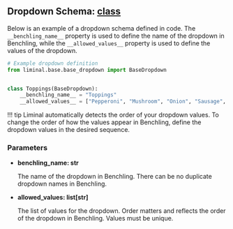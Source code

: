 ## Dropdown Schema: [class](https://github.com/dynotx/liminal-orm/blob/main/liminal/base/base_dropdown.py)

Below is an example of a dropdown schema defined in code. The `__benchling_name__` property is used to define the name of the dropdown in Benchling, while the `__allowed_values__` property is used to define the values of the dropdown.

```python
# Example dropdown definition
from liminal.base.base_dropdown import BaseDropdown


class Toppings(BaseDropdown):
    __benchling_name__ = "Toppings"
    __allowed_values__ = ["Pepperoni", "Mushroom", "Onion", "Sausage", "Bacon"]
```

!!! tip
    Liminal automatically detects the order of your dropdown values. To change the order of how the values appear in Benchling, define the dropdown values in the desired sequence.

### Parameters

- **benchling_name: str**

    The name of the dropdown in Benchling. There can be no duplicate dropdown names in Benchling.

- **allowed_values: list[str]**

    The list of values for the dropdown. Order matters and reflects the order of the dropdown in Benchling. Values must be unique.
